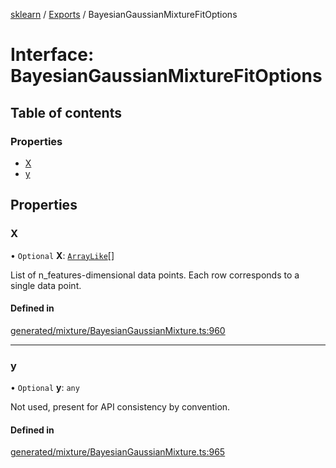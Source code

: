 [sklearn](../readme.md) / [Exports](../modules.md) / BayesianGaussianMixtureFitOptions

# Interface: BayesianGaussianMixtureFitOptions

## Table of contents

### Properties

- [X](BayesianGaussianMixtureFitOptions.md#x)
- [y](BayesianGaussianMixtureFitOptions.md#y)

## Properties

### X

• `Optional` **X**: [`ArrayLike`](../modules.md#arraylike)[]

List of n\_features-dimensional data points. Each row corresponds to a single data point.

#### Defined in

[generated/mixture/BayesianGaussianMixture.ts:960](https://github.com/transitive-bullshit/scikit-learn-ts/blob/367336a/packages/sklearn/src/generated/mixture/BayesianGaussianMixture.ts#L960)

___

### y

• `Optional` **y**: `any`

Not used, present for API consistency by convention.

#### Defined in

[generated/mixture/BayesianGaussianMixture.ts:965](https://github.com/transitive-bullshit/scikit-learn-ts/blob/367336a/packages/sklearn/src/generated/mixture/BayesianGaussianMixture.ts#L965)
